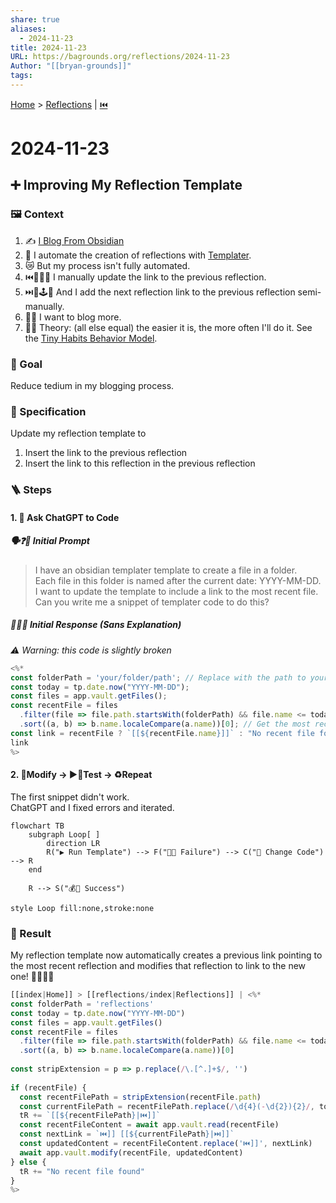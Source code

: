 ```yaml
---  
share: true  
aliases:  
  - 2024-11-23  
title: 2024-11-23  
URL: https://bagrounds.org/reflections/2024-11-23  
Author: "[[bryan-grounds]]"  
tags:   
---  
```

[Home](../index.md) > [Reflections](./index.md) | [⏮️](./2024-11-21.md)  
# 2024-11-23  
## ➕ Improving My Reflection Template  
### 🖼️ Context  
1. ✍️ [I Blog From Obsidian](./2024-04-21.md#✍%20Blogging%20From%20Obsidian)  
2. 🤖 I automate the creation of reflections with [Templater](https://github.com/SilentVoid13/Templater).  
3. 😿 But my process isn't fully automated.  
  1. ⏮️🔗🔨🥵 I manually update the link to the previous reflection.  
  2. ⏭️🔗🕹️🥵 And I add the next reflection link to the previous reflection semi-manually.  
4. 📢📢 I want to blog more.  
5. 🥧✅ Theory: (all else equal) the easier it is, the more often I'll do it. See the [Tiny Habits Behavior Model](../books/tiny-habits.md#Behavior%20model).  
  
### 🎯 Goal  
Reduce tedium in my blogging process.  
  
### 📐 Specification  
Update my reflection template to  
1. Insert the link to the previous reflection  
2. Insert the link to this reflection in the previous reflection  
  
### 🪜 Steps  
#### 1. 🤖 Ask ChatGPT to Code  
##### 🗣️❓🤖 Initial Prompt  
> I have an obsidian templater template to create a file in a folder.  
Each file in this folder is named after the current date: YYYY-MM-DD.  
I want to update the template to include a link to the most recent file.  
Can you write me a snippet of templater code to do this?  
  
##### 🤖💬🤔 Initial Response (Sans Explanation)  
_⚠️ Warning: this code is slightly broken_  
```js  
<%*  
const folderPath = 'your/folder/path'; // Replace with the path to your folder  
const today = tp.date.now("YYYY-MM-DD");  
const files = app.vault.getFiles();  
const recentFile = files  
  .filter(file => file.path.startsWith(folderPath) && file.name <= today)  
  .sort((a, b) => b.name.localeCompare(a.name))[0]; // Get the most recent file  
const link = recentFile ? `[[${recentFile.name}]]` : "No recent file found"; // Create link  
link  
%>  
```  
#### 2. 🔧Modify -> ▶️👀Test -> ♻️Repeat  
The first snippet didn't work.  
ChatGPT and I fixed errors and iterated.  
  
```mermaid  
flowchart TB  
    subgraph Loop[ ]  
        direction LR  
        R("▶️ Run Template") --> F("🐛👀 Failure") --> C("🔧 Change Code") --> R  
    end  
  
    R --> S("💰👀 Success")  
  
style Loop fill:none,stroke:none  
```  
  
### 📜 Result  
My reflection template now automatically creates a previous link pointing to the most recent reflection and modifies that reflection to link to the new one! 🎉🤖🥂🥳  
  
```js  
[[index|Home]] > [[reflections/index|Reflections]] | <%*  
const folderPath = 'reflections'  
const today = tp.date.now("YYYY-MM-DD")  
const files = app.vault.getFiles()  
const recentFile = files  
  .filter(file => file.path.startsWith(folderPath) && file.name <= today)  
  .sort((a, b) => b.name.localeCompare(a.name))[0]  
  
const stripExtension = p => p.replace(/\.[^.]+$/, '')  
  
if (recentFile) {  
  const recentFilePath = stripExtension(recentFile.path)  
  const currentFilePath = recentFilePath.replace(/\d{4}(-\d{2}){2}/, today)  
  tR += `[[${recentFilePath}|⏮️]]`  
  const recentFileContent = await app.vault.read(recentFile)  
  const nextLink = `⏮️]] [[${currentFilePath}|⏭️]]`  
  const updatedContent = recentFileContent.replace('⏮️]]', nextLink)  
  await app.vault.modify(recentFile, updatedContent)  
} else {  
  tR += "No recent file found"  
}  
%>  
```  
